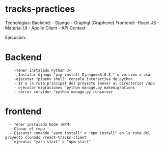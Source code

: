 # tracks-practices
Tecnologias:
Backend:
      - Django
      - Graphql (Graphene)
 Frontend: 
       -React JS
       - Material UI
       - Apollo Client
       - API Context
       
Ejecucion:
# Backend 
        -Tener instalado Python 3+
        - Instalar django "pip install Django==3.0.8 " o version a usar
        -ejecutar "pipenv shell" consola interactiva de python
        - Ir a la ruta principal del proyecto (mover al directorio) /app
        - ejecutar migraciones "python manage.py makemigrations
        - correr servidor "python manage.py runserver
# frontend
      - Tener instalado Node (NPM)
      - Clonar el repo
      - Ejecutar comando "yarn install" o "npm install" en la ruta del proyecto clonado /react-tracks-client
      - ejecutar "yarn start" o "npm start"
      
